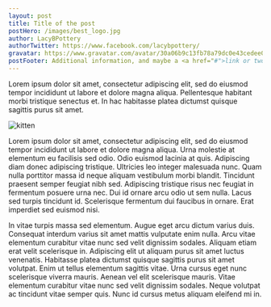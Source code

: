 ```yaml
---
layout: post
title: Title of the post
postHero: /images/best_logo.jpg
author: LacyBPottery
authorTwitter: https://www.facebook.com/lacybpottery/
gravatar: https://www.gravatar.com/avatar/30a06b9c13fb78a79dc0e43cedee0dbf?s=80
postFooter: Additional information, and maybe a <a href="#">link or two</a>
---
```


Lorem ipsum dolor sit amet, consectetur adipiscing elit, sed do eiusmod tempor incididunt ut labore et dolore magna aliqua. Pellentesque habitant morbi tristique senectus et. In hac habitasse platea dictumst quisque sagittis purus sit amet.

<img class="pull-left" src="http://placekitten.com/g/400/200"
     alt="kitten">

Lorem ipsum dolor sit amet, consectetur adipiscing elit, sed do eiusmod tempor incididunt ut labore et dolore magna aliqua. Urna molestie at elementum eu facilisis sed odio. Odio euismod lacinia at quis. Adipiscing diam donec adipiscing tristique. Ultricies leo integer malesuada nunc. Quam nulla porttitor massa id neque aliquam vestibulum morbi blandit. Tincidunt praesent semper feugiat nibh sed. Adipiscing tristique risus nec feugiat in fermentum posuere urna nec. Dui id ornare arcu odio ut sem nulla. Lacus sed turpis tincidunt id. Scelerisque fermentum dui faucibus in ornare. Erat imperdiet sed euismod nisi.

In vitae turpis massa sed elementum. Augue eget arcu dictum varius duis. Consequat interdum varius sit amet mattis vulputate enim nulla. Arcu vitae elementum curabitur vitae nunc sed velit dignissim sodales. Aliquam etiam erat velit scelerisque in. Adipiscing elit ut aliquam purus sit amet luctus venenatis. Habitasse platea dictumst quisque sagittis purus sit amet volutpat. Enim ut tellus elementum sagittis vitae. Urna cursus eget nunc scelerisque viverra mauris. Aenean vel elit scelerisque mauris. Vitae elementum curabitur vitae nunc sed velit dignissim sodales. Neque volutpat ac tincidunt vitae semper quis. Nunc id cursus metus aliquam eleifend mi in.
